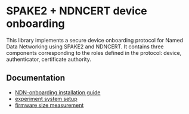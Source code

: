 # SPAKE2 + NDNCERT device onboarding

This library implements a secure device onboarding protocol for Named Data Networking using SPAKE2 and NDNCERT.
It contains three components corresponding to the roles defined in the protocol: device, authenticator, certificate authority.

## Documentation

* [NDN-onboarding installation guide](docs/INSTALL.md)
* [experiment system setup](docs/expsetup.md)
* [firmware size measurement](docs/size.md)

